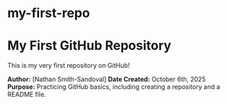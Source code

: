 # my-first-repo

# My First GitHub Repository

This is my very first repository on GitHub!

**Author:** [Nathan Smith-Sandoval]
**Date Created:** October 6th, 2025
**Purpose:** Practicing GitHub basics, including creating a repository and a README file.
